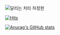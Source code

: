 ![달리는 치타 차정현](https://capsule-render.vercel.app/api?type=waving&height=250&color=gradient&text=달리는%20치타%20차정현&fontAlignY=40)

[![Hits](https://hits.seeyoufarm.com/api/count/incr/badge.svg?url=https%3A%2F%2Fgithub.com%2Fjhcha0822%2F&count_bg=%2379C83D&title_bg=%23555555&icon=github.svg&icon_color=%23E7E7E7&title=hits&edge_flat=false)](https://hits.seeyoufarm.com)

[![Anurag's GitHub stats](https://github-readme-stats.vercel.app/api?username=jhcha0822&show_icons=true&dracula)](https://github.com/anuraghazra/github-readme-stats)